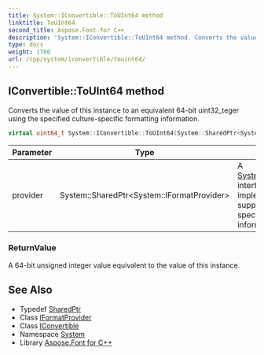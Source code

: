 ```yaml
---
title: System::IConvertible::ToUInt64 method
linktitle: ToUInt64
second_title: Aspose.Font for C++
description: 'System::IConvertible::ToUInt64 method. Converts the value of this instance to an equivalent 64-bit uint32_teger using the specified culture-specific formatting information in C++.'
type: docs
weight: 1700
url: /cpp/system/iconvertible/touint64/
---
```

## IConvertible::ToUInt64 method


Converts the value of this instance to an equivalent 64-bit uint32_teger using the specified culture-specific formatting information.

```cpp
virtual uint64_t System::IConvertible::ToUInt64(System::SharedPtr<System::IFormatProvider> provider)=0
```


| Parameter | Type | Description |
| --- | --- | --- |
| provider | System::SharedPtr\<System::IFormatProvider\> | A [System::IFormatProvider](../../iformatprovider/) interface implementation that supplies culture-specific formatting information. |

### ReturnValue

A 64-bit unsigned integer value equivalent to the value of this instance.

## See Also

* Typedef [SharedPtr](../../sharedptr/)
* Class [IFormatProvider](../../iformatprovider/)
* Class [IConvertible](../)
* Namespace [System](../../)
* Library [Aspose.Font for C++](../../../)
